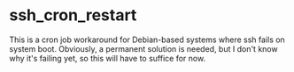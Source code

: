 # ssh_cron_restart
This is a cron job workaround for Debian-based systems where ssh fails on system boot. Obviously, a permanent solution is needed, but I don't know why it's failing yet, so this will have to suffice for now.
